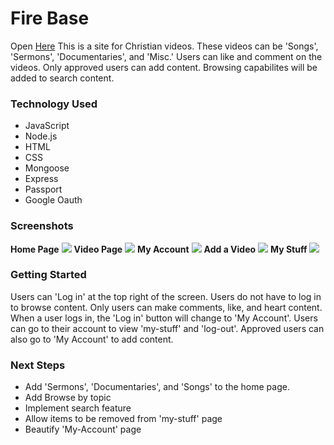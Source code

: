 # Fire Base
Open [Here](https://christian-fire-base.herokuapp.com/)
This is a site for Christian videos. These videos can be 'Songs', 'Sermons', 'Documentaries', and 'Misc.'
Users can like and comment on the videos. Only approved users can add content. Browsing capabilites will be added to search content.

### Technology Used
* JavaScript
* Node.js
* HTML
* CSS
* Mongoose
* Express
* Passport
* Google Oauth

### Screenshots
**Home Page**
<img src="https://imgur.com/QKdjvp2.png"/>
**Video Page**
<img src="https://imgur.com/eyIaaow.png"/>
**My Account**
<img src="https://imgur.com/DcWOjoX.png"/>
**Add a Video**
<img src="https://imgur.com/9XzHl8r.png"/>
**My Stuff**
<img src="https://imgur.com/xHrTJHr.png"/>

### Getting Started
Users can 'Log in' at the top right of the screen. Users do not have to log in to browse content. Only users can make comments, like, and heart content. When a user logs in, the 'Log in' button will change to 'My Account'. Users can go to their account to view 'my-stuff' and 'log-out'. Approved users can also go to 'My Account' to add content.

### Next Steps
* Add 'Sermons', 'Documentaries', and 'Songs' to the home page.
* Add Browse by topic
* Implement search feature
* Allow items to be removed from 'my-stuff' page
* Beautify 'My-Account' page